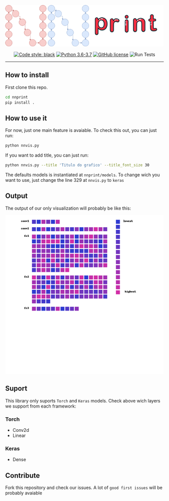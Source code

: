 <p align="center">
  <img src="https://raw.githubusercontent.com/Propaler/nnprint/master/images/logo.png">
</p>

<p align="center">
<a class="reference external" href="https://github.com/psf/black"><img alt="Code style: black" src="https://img.shields.io/badge/code%20style-black-000000.svg"></a>

<a href="https://www.python.org/downloads/">
        <img src="https://img.shields.io/badge/python-3.6%20%7C%203.7-blue"
             alt="Python 3.6-3.7"/></a>
<a 

[![GitHub license](https://img.shields.io/github/license/Naereen/StrapDown.js.svg)](https://github.com/Propaler/nnprint/master/LICENSE)
![Run Tests](https://github.com/Propaler/nnprint/workflows/Run%20tests/badge.svg?branch=master)
>
</p>

---

## How to install

First clone this repo.

```sh
cd nnprint
pip install .
```

## How to use it

For now, just one main feature is avaiable. To check this out, you can just run:

```sh
python nnvis.py
```

If you want to add title, you can just run:

```sh
python nnvis.py --title 'Titulo do grafico' --title_font_size 30
```


The defaults models is instantiated at `nnprint/models`. To change wich you want to use, just change the line 329 at `nnvis.py` to `keras`

## Output

The output of our only visualization will probably be like this:
<p align="center">
  <img src="https://raw.githubusercontent.com/Propaler/nnprint/master/images/lenet_torch.png">
</p>

## Suport

 This library only suports `Torch` and `Keras` models. Check above wich layers we support from each framework:

### Torch
- Conv2d
- Linear

### Keras
- Dense

## Contribute

Fork this repository and check our issues. A lot of `good first issues` will be probably avaiable

